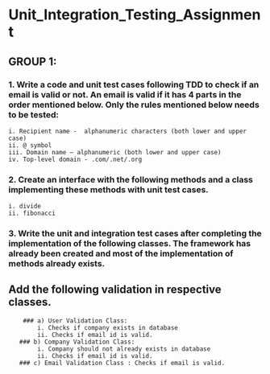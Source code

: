 # Unit_Integration_Testing_Assignment

## GROUP 1:

### 1. Write a code and unit test cases following TDD to check if an email is valid or not. An email is valid if it has 4 parts in the order mentioned below. Only the rules mentioned below needs to be tested:
    i. Recipient name -  alphanumeric characters (both lower and upper case)
    ii. @ symbol
    iii. Domain name – alphanumeric (both lower and upper case)
    iv. Top-level domain - .com/.net/.org

### 2. Create an interface with the following methods and a class implementing these methods with unit test cases.
    i. divide
    ii. fibonacci

### 3. Write the unit and integration test cases after completing the implementation of the following classes. The framework has already been created and most of the implementation of methods already exists.

## Add the following validation in respective classes.
        ### a) User Validation Class: 
            i. Checks if company exists in database
            ii. Checks if email id is valid.
       ### b) Company Validation Class: 
            i. Company should not already exists in database
            ii. Checks if email id is valid.
       ### c) Email Validation Class : Checks if email is valid.
